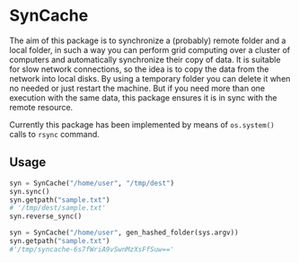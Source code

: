 SynCache
========

The aim of this package is to synchronize a (probably) remote folder
and a local folder, in such a way you can perform grid computing over
a cluster of computers and automatically synchronize their copy of
data. It is suitable for slow network connections, so the idea is to
copy the data from the network into local disks. By using a temporary
folder you can delete it when no needed or just restart the machine.
But if you need more than one execution with the same data, this
package ensures it is in sync with the remote resource.

Currently this package has been implemented by means of `os.system()`
calls to `rsync` command.

Usage
-----

```Python
syn = SynCache("/home/user", "/tmp/dest")
syn.sync()
syn.getpath("sample.txt")
# '/tmp/dest/sample.txt'
syn.reverse_sync()
```

```Python
syn = SynCache("/home/user", gen_hashed_folder(sys.argv))
syn.getpath("sample.txt")
#'/tmp/syncache-6s7fWriA9vSwnMzXsFfSuw=='
```